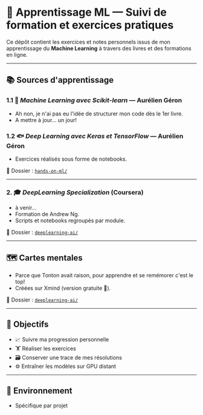 # 🧠 Apprentissage ML — Suivi de formation et exercices pratiques

Ce dépôt contient les exercices et notes personnels issus de mon apprentissage du **Machine Learning** à travers des livres et des formations en ligne. 

---

## 📚 Sources d'apprentissage

### 1.1 🦎 *Machine Learning avec Scikit-learn* — Aurélien Géron
- Ah non, je n'ai pas eu l'idée de structurer mon code dès le 1er livre.
- A mettre à jour... un jour!

### 1.2 🐟 *Deep Learning avec Keras et TensorFlow* — Aurélien Géron
- Exercices réalisés sous forme de notebooks.

📁 Dossier : [`hands-on-ml/`](./hands-on-ml)

---

### 2. 🎓 *DeepLearning Specialization* (Coursera)
- à venir...
- Formation de Andrew Ng.
- Scripts et notebooks regroupés par module.

📁 Dossier : [`deeplearning-ai/`](./deeplearning-ai)

---

## 🗺️ Cartes mentales
- Parce que Tonton avait raison, pour apprendre et se remémorer c'est le top!
- Créées sur Xmind (version gratuite 🐀).

📁 Dossier : [`deeplearning-ai/`](./deeplearning-ai)

---

## 🎯 Objectifs

- 📈 Suivre ma progression personnelle
- 🏋️ Réaliser les exercices 
- 🗃️ Conserver une trace de mes résolutions
- ⚙️ Entraîner les modèles sur GPU distant

---

## 🌴 Environnement
- Spécifique par projet
